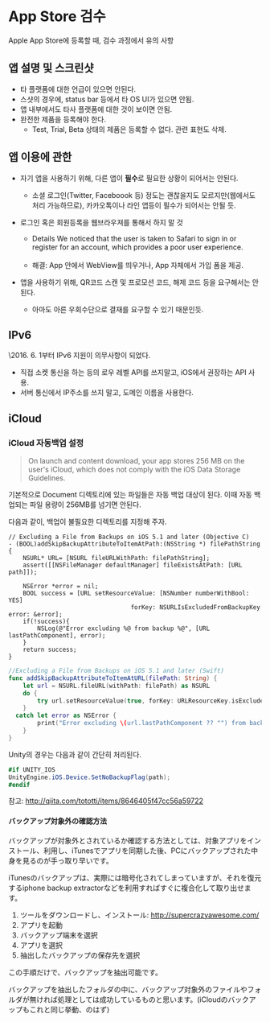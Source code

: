 # App Store 검수

Apple App Store에 등록할 때, 검수 과정에서 유의 사항

## 앱 설명 및 스크린샷
- 타 플랫폼에 대한 언급이 있으면 안된다.
- 스샷의 경우에, status bar 등에서 타 OS UI가 있으면 안됨.
- 앱 내부에서도 타사 플랫폼에 대한 것이 보이면 안됨.
- 완전한 제품을 등록해야 한다.
  - Test, Trial, Beta 상태의 제품은 등록할 수 없다. 관련 표현도 삭제.

## 앱 이용에 관한
- 자기 앱을 사용하기 위해, 다른 앱이 **필수**로 필요한 상황이 되어서는 안된다.
  - 소셜 로그인(Twitter, Faceboook 등) 정도는 괜찮을지도 모르지만(웹에서도 처리 가능하므로), 카카오톡이나 라인 앱등이 필수가 되어서는 안될 듯.

- 로그인 혹은 회원등록을 웹브라우져를 통해서 하지 말 것
  - Details We noticed that the user is taken to Safari to sign in or register for an account, which provides a poor user experience.<br /><br />
  - 해결: App 안에서 WebView를 띄우거나, App 자체에서 가입 폼을 제공.

- 앱을 사용하기 위해, QR코드 스캔 및 프로모션 코드, 해제 코드 등을 요구해서는 안된다.
  - 아마도 아른 우회수단으로 결재를 요구할 수 있기 때문인듯.

## IPv6
\2016. 6. 1부터 IPv6 지원이 의무사항이 되었다. 
- 직접 소켓 통신을 하는 등의 로우 레벨 API를 쓰지말고, iOS에서 권장하는 API 사용.
- 서버 통신에서 IP주소를 쓰지 말고, 도메인 이름을 사용한다.

## iCloud
### iCloud 자동백업 설정
> On launch and content download, your app stores 256 MB on the user's iCloud, which does not comply with the iOS Data Storage Guidelines.

기본적으로 Document 디렉토리에 있는 파일들은 자동 백업 대상이 된다. 이때 자동 백업되는 파일 용량이 256MB를 넘기면 안된다.

다음과 같이, 백업이 불필요한 디렉토리를 지정해 주자.
```objc
// Excluding a File from Backups on iOS 5.1 and later (Objective C)
- (BOOL)addSkipBackupAttributeToItemAtPath:(NSString *) filePathString
{
    NSURL* URL= [NSURL fileURLWithPath: filePathString];
    assert([[NSFileManager defaultManager] fileExistsAtPath: [URL path]]);
 
    NSError *error = nil;
    BOOL success = [URL setResourceValue: [NSNumber numberWithBool: YES]
                                  forKey: NSURLIsExcludedFromBackupKey error: &error];
    if(!success){
        NSLog(@"Error excluding %@ from backup %@", [URL lastPathComponent], error);
    }
    return success;
}
```

```swift
//Excluding a File from Backups on iOS 5.1 and later (Swift)
func addSkipBackupAttributeToItemAtURL(filePath: String) {
    let url = NSURL.fileURL(withPath: filePath) as NSURL
    do {
        try url.setResourceValue(true, forKey: URLResourceKey.isExcludedFromBackupKey)
    }
  catch let error as NSError {
        print("Error excluding \(url.lastPathComponent ?? "") from backup \(error)")
    }
}
```

Unity의 경우는 다음과 같이 간단히 처리된다.
```csharp
#if UNITY_IOS
UnityEngine.iOS.Device.SetNoBackupFlag(path);
#endif
```

참고: http://qiita.com/tototti/items/8646405f47cc56a59722

#### バックアップ対象外の確認方法
バックアップが対象外とされているか確認する方法としては、対象アプリをインストール、利用し、iTunesでアプリを同期した後、PCにバックアップされた中身を見るのが手っ取り早いです。

iTunesのバックアップは、実際には暗号化されてしまっていますが、それを復元するiphone backup extractorなどを利用すればすぐに複合化して取り出せます。

1. ツールをダウンロードし、インストール: http://supercrazyawesome.com/
1. アプリを起動
1. バックアップ端末を選択
1. アプリを選択
1. 抽出したバックアップの保存先を選択

この手順だけで、バックアップを抽出可能です。

バックアップを抽出したフォルダの中に、バックアップ対象外のファイルやフォルダが無ければ処理としては成功しているものと思います。(iCloudのバックアップもこれと同じ挙動、のはず)
